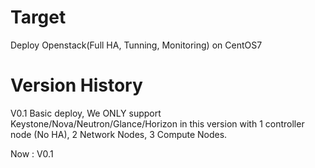 Target
================
  
Deploy Openstack(Full HA, Tunning, Monitoring) on CentOS7
  
Version History
================
V0.1
Basic deploy,  We ONLY support Keystone/Nova/Neutron/Glance/Horizon in this version with 1 controller node (No HA), 2 Network Nodes, 3 Compute Nodes.
  
Now : V0.1


